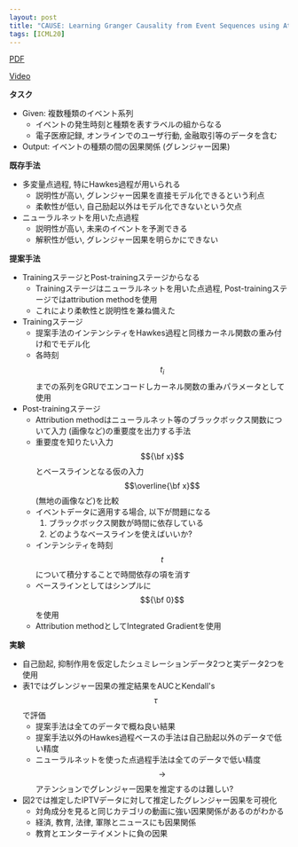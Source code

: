 ```yaml
---
layout: post
title: "CAUSE: Learning Granger Causality from Event Sequences using Attribution Methods"
tags: [ICML20]
---
```


<!--more-->

[PDF](https://arxiv.org/abs/2002.07906)

[Video](https://icml.cc/virtual/2020/poster/5855)

**タスク**
- Given: 複数種類のイベント系列
  - イベントの発生時刻と種類を表すラベルの組からなる
  - 電子医療記録, オンラインでのユーザ行動, 金融取引等のデータを含む
- Output: イベントの種類の間の因果関係 (グレンジャー因果)
 
**既存手法**
- 多変量点過程, 特にHawkes過程が用いられる
  - 説明性が高い, グレンジャー因果を直接モデル化できるという利点
  - 柔軟性が低い, 自己励起以外はモデル化できないという欠点
- ニューラルネットを用いた点過程
  - 説明性が高い, 未来のイベントを予測できる
  - 解釈性が低い, グレンジャー因果を明らかにできない

**提案手法** 
- TrainingステージとPost-trainingステージからなる
  - Trainingステージはニューラルネットを用いた点過程, Post-trainingステージではattribution methodを使用
  - これにより柔軟性と説明性を兼ね備えた
- Trainingステージ
  - 提案手法のインテンシティをHawkes過程と同様カーネル関数の重み付け和でモデル化
  - 各時刻 $$t_i$$までの系列をGRUでエンコードしカーネル関数の重みパラメータとして使用
- Post-trainingステージ
  - Attribution methodはニューラルネット等のブラックボックス関数について入力 (画像など)の重要度を出力する手法
  - 重要度を知りたい入力 $${\bf x}$$とベースラインとなる仮の入力 $$\overline{\bf x}$$ (無地の画像など)を比較
  - イベントデータに適用する場合, 以下が問題になる
    1. ブラックボックス関数が時間に依存している
    2. どのようなベースラインを使えばいいか? 
  - インテンシティを時刻 $$t$$について積分することで時間依存の項を消す
  - ベースラインとしてはシンプルに $${\bf 0}$$を使用
  - Attribution methodとしてIntegrated Gradientを使用

**実験**
- 自己励起, 抑制作用を仮定したシュミレーションデータ2つと実データ2つを使用
- 表1ではグレンジャー因果の推定結果をAUCとKendall's $$\tau$$で評価
  - 提案手法は全てのデータで概ね良い結果
  - 提案手法以外のHawkes過程ベースの手法は自己励起以外のデータで低い精度
  - ニューラルネットを使った点過程手法は全てのデータで低い精度 $$\rightarrow$$ アテンションでグレンジャー因果を推定するのは難しい?
- 図2では推定したIPTVデータに対して推定したグレンジャー因果を可視化
  - 対角成分を見ると同じカテゴリの動画に強い因果関係があるのがわかる
  - 経済, 教育, 法律, 軍隊とニュースにも因果関係
  - 教育とエンターテイメントに負の因果



